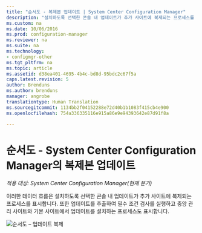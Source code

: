 ```yaml
---
title: "순서도 - 복제본 업데이트 | System Center Configuration Manager"
description: "설치하도록 선택한 콘솔 내 업데이트가 추가 사이트에 복제되는 프로세스를 확인합니다."
ms.custom: na
ms.date: 10/06/2016
ms.prod: configuration-manager
ms.reviewer: na
ms.suite: na
ms.technology:
- configmgr-other
ms.tgt_pltfrm: na
ms.topic: article
ms.assetid: d38ea401-4695-4b4c-bd8d-95bdc2c67f5a
caps.latest.revision: 5
author: Brenduns
ms.author: brenduns
manager: angrobe
translationtype: Human Translation
ms.sourcegitcommit: 1134bb2f04152288e72d40b1b1083f415cb4e900
ms.openlocfilehash: 754a336335116e915a86e9e94393642e87d91f8a

---
```

# <a name="flowchart---update-replication-for-system-center-configuration-manager"></a>순서도 - System Center Configuration Manager의 복제본 업데이트

*적용 대상: System Center Configuration Manager(현재 분기)*

이러한 데이터 흐름은 설치하도록 선택한 콘솔 내 업데이트가 추가 사이트에 복제되는 프로세스를 표시합니다. 또한 업데이트를 추출하여 필수 조건 검사를 실행하고 중앙 관리 사이트와 기본 사이트에서 업데이트를 설치하는 프로세스도 표시합니다.  

 ![순서도 – 업데이트 복제](media/Flowchart---Replicate-updates.png)  



<!--HONumber=Nov16_HO1-->


